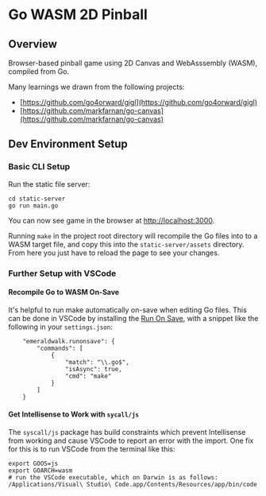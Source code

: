 # Go WASM 2D Pinball
## Overview
Browser-based pinball game using 2D Canvas and WebAsssembly (WASM), compiled from Go.

Many learnings we drawn from the following projects:
- [https://github.com/go4orward/gigl](https://github.com/go4orward/gigl)
- [https://github.com/markfarnan/go-canvas](https://github.com/markfarnan/go-canvas)

## Dev Environment Setup

### Basic CLI Setup
Run the static file server:
```
cd static-server
go run main.go
```

You can now see game in the browser at [http://localhost:3000](http://localhost:3000).

Running `make` in the project root directory will recompile the Go files into to a WASM target file, and copy this into the `static-server/assets` directory. From here you just have to reload the page to see your changes.

### Further Setup with VSCode

#### Recompile Go to WASM On-Save
It's helpful to run make automatically on-save when editing Go files. This can be done in VSCode by installing the [Run On Save](https://marketplace.visualstudio.com/items?itemName=emeraldwalk.RunOnSave), with a snippet like the following in your `settings.json`:
```
    "emeraldwalk.runonsave": {
        "commands": [
            {
                "match": "\\.go$",
                "isAsync": true,
                "cmd": "make"
            }
        ]
    }
```

#### Get Intellisense to Work with `sycall/js`
The `syscall/js` package has build constraints which prevent Intellisense from working and cause VSCode to report an error with the import. One fix for this is to run VSCode from the terminal like this:
```
export GOOS=js
export GOARCH=wasm
# run the VSCode executable, which on Darwin is as follows:
/Applications/Visual\ Studio\ Code.app/Contents/Resources/app/bin/code
```